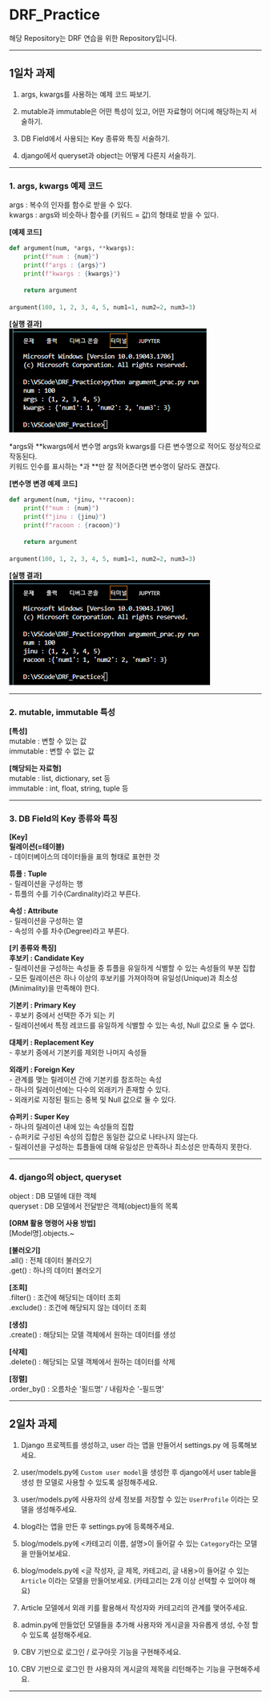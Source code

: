 # DRF_Practice
해당 Repository는 DRF 연습을 위한 Repository입니다.

***

## 1일차 과제
1. args, kwargs를 사용하는 예제 코드 짜보기.

2. mutable과 immutable은 어떤 특성이 있고, 어떤 자료형이 어디에 해당하는지 서술하기.

3. DB Field에서 사용되는 Key 종류와 특징 서술하기.

4. django에서 queryset과 object는 어떻게 다른지 서술하기.

***

### 1. args, kwargs 예제 코드
args : 복수의 인자를 함수로 받을 수 있다.  
kwargs : args와 비슷하나 함수를 (키워드 = 값)의 형태로 받을 수 있다.  

**[예제 코드]**  
```python
def argument(num, *args, **kwargs):
    print(f"num : {num}")
    print(f"args : {args}")
    print(f"kwargs : {kwargs}")

    return argument

argument(100, 1, 2, 3, 4, 5, num1=1, num2=2, num3=3)
```

**[실행 결과]**  
![ex1](/img/1.png)  

*args와 **kwargs에서 변수명 args와 kwargs를 다른 변수명으로 적어도 정상적으로 작동된다.  
키워드 인수를 표시하는 *과 **만 잘 적어준다면 변수명이 달라도 괜찮다.

**[변수명 변경 예제 코드]**
```python
def argument(num, *jinu, **racoon):
    print(f"num : {num}")
    print(f"jinu : {jinu}")
    print(f"racoon : {racoon}")

    return argument

argument(100, 1, 2, 3, 4, 5, num1=1, num2=2, num3=3)
```

**[실행 결과]**  
![ex2](/img/2.png)  

***

### 2. mutable, immutable 특성
**[특성]**  
mutable : 변할 수 있는 값  
immutable : 변할 수 없는 값

**[해당되는 자료형]**  
mutable : list, dictionary, set 등  
immutable : int, float, string, tuple 등  

***

### 3. DB Field의 Key 종류와 특징
**[Key]**  
**릴레이션(=테이블)**  
    - 데이터베이스의 데이터들을 표의 형태로 표현한 것  

**튜플 : Tuple**  
    - 릴레이션을 구성하는 행  
    - 튜플의 수를 기수(Cardinality)라고 부른다.  

**속성 : Attribute**  
    - 릴레이션을 구성하는 열  
    - 속성의 수를 차수(Degree)라고 부른다.  

**[키 종류와 특징]**  
**후보키 : Candidate Key**  
    - 릴레이션을 구성하는 속성들 중 튜플을 유일하게 식별할 수 있는 속성들의 부분 집합  
    - 모든 릴레이션은 하나 이상의 후보키를 가져야하며 유일성(Unique)과 최소성(Minimality)을 만족해야 한다.  

**기본키 : Primary Key**  
    - 후보키 중에서 선택한 주가 되는 키  
    - 릴레이션에서 특정 레코드를 유일하게 식별할 수 있는 속성, Null 값으로 둘 수 없다.  

**대체키 : Replacement Key**  
    - 후보키 중에서 기본키를 제외한 나머지 속성들  

**외래키 : Foreign Key**  
    - 관계를 맺는 릴레이션 간에 기본키를 참조하는 속성  
    - 하나의 릴레이션에는 다수의 외래키가 존재할 수 있다.  
    - 외래키로 지정된 필드는 중복 및 Null 값으로 둘 수 있다.  

**슈퍼키 : Super Key**  
    - 하나의 릴레이션 내에 있는 속성들의 집합  
    - 슈퍼키로 구성된 속성의 집합은 동일한 값으로 나타나지 않는다.  
    - 릴레이션을 구성하는 튜플들에 대해 유일성은 만족하나 최소성은 만족하지 못한다.  

***

### 4. django의 object, queryset
object : DB 모델에 대한 객체  
queryset : DB 모델에서 전달받은 객체(object)들의 목록  

**[ORM 활용 명령어 사용 방법]**  
[Model명].objects.~  

**[불러오기]**  
.all() : 전체 데이터 불러오기  
.get() : 하나의 데이터 불러오기  

**[조회]**  
.filter() : 조건에 해당되는 데이터 조회  
.exclude() : 조건에 해당되지 않는 데이터 조회  

**[생성]**  
.create() : 해당되는 모델 객체에서 원하는 데이터를 생성  

**[삭제]**  
.delete() : 해당되는 모델 객체에서 원하는 데이터를 삭제  

**[정렬]**  
.order_by() : 오름차순 '필드명' / 내림차순 '-필드명'  

***

## 2일차 과제
1. Django 프로젝트를 생성하고, user 라는 앱을 만들어서 settings.py 에 등록해보세요.

2. user/models.py에 `Custom user model`을 생성한 후 django에서 user table을 생성 한 모델로 사용할 수 있도록 설정해주세요.

3. user/models.py에 사용자의 상세 정보를 저장할 수 있는 `UserProfile` 이라는 모델을 생성해주세요.

4. blog라는 앱을 만든 후 settings.py에 등록해주세요.

5. blog/models.py에 <카테고리 이름, 설명>이 들어갈 수 있는 `Category`라는 모델을 만들어보세요.

6. blog/models.py에 <글 작성자, 글 제목, 카테고리, 글 내용>이 들어갈 수 있는 `Article` 이라는 모델을 만들어보세요. (카테고리는 2개 이상 선택할 수 있어야 해요)

7. Article 모델에서 외래 키를 활용해서 작성자와 카테고리의 관계를 맺어주세요.

8. admin.py에 만들었던 모델들을 추가해 사용자와 게시글을 자유롭게 생성, 수정 할 수 있도록 설정해주세요.

9. CBV 기반으로 로그인 / 로구아웃 기능을 구현해주세요.

10. CBV 기반으로 로그인 한 사용자의 게시글의 제목을 리턴해주는 기능을 구현해주세요.

***